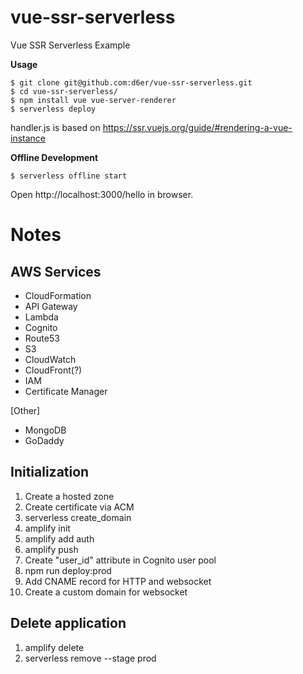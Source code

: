 # vue-ssr-serverless

Vue SSR Serverless Example

**Usage**

```
$ git clone git@github.com:d6er/vue-ssr-serverless.git
$ cd vue-ssr-serverless/
$ npm install vue vue-server-renderer
$ serverless deploy
```

handler.js is based on https://ssr.vuejs.org/guide/#rendering-a-vue-instance

**Offline Development**
```
$ serverless offline start
```
Open http://localhost:3000/hello in browser.

# Notes

## AWS Services

* CloudFormation
* API Gateway
* Lambda
* Cognito
* Route53
* S3
* CloudWatch
* CloudFront(?)
* IAM
* Certificate Manager

[Other]
* MongoDB
* GoDaddy

## Initialization

1. Create a hosted zone
2. Create certificate via ACM
3. serverless create_domain
4. amplify init
5. amplify add auth
6. amplify push
7. Create "user_id" attribute in Cognito user pool
8. npm run deploy:prod
9. Add CNAME record for HTTP and websocket
10. Create a custom domain for websocket

## Delete application

1. amplify delete
2. serverless remove --stage prod
